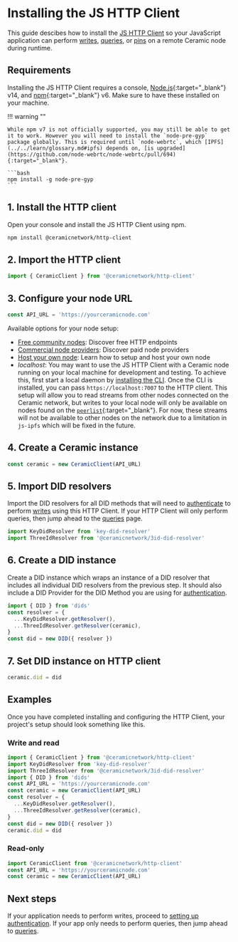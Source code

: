 # Installing the JS HTTP Client

This guide descibes how to install the [JS HTTP Client](./installation.md#js-http-client) so your JavaScript application can perform [writes](./writes.md), [queries](./queries.md), or [pins](./pinning.md) on a remote Ceramic node during runtime.

## **Requirements**

Installing the JS HTTP Client requires a console, [Node.js](https://nodejs.org/en/){:target="\_blank"} v14, and [npm](https://www.npmjs.com/get-npm){:target="\_blank"} v6. Make sure to have these installed on your machine.

!!! warning ""

    While npm v7 is not officially supported, you may still be able to get it to work. However you will need to install the `node-pre-gyp` package globally. This is required until `node-webrtc`, which [IPFS](../../learn/glossary.md#ipfs) depends on, [is upgraded](https://github.com/node-webrtc/node-webrtc/pull/694){:target="_blank"}.

    ```bash
    npm install -g node-pre-gyp
    ```

## **1. Install the HTTP client**

Open your console and install the JS HTTP Client using npm.

```bash
npm install @ceramicnetwork/http-client
```

## **2. Import the HTTP client**

```javascript
import { CeramicClient } from '@ceramicnetwork/http-client'
```

## **3. Configure your node URL**

```javascript
const API_URL = 'https://yourceramicnode.com'
```

Available options for your node setup:

- [Free community nodes](../../run/nodes/community-nodes.md): Discover free HTTP endpoints
- [Commercial node providers](../../run/nodes/node-providers.md): Discover paid node providers
- [Host your own node](../../run/nodes/nodes.md): Learn how to setup and host your own node
- _localhost_: You may want to use the JS HTTP Client with a Ceramic node running on your local machine for development and testing. To achieve this, first start a local daemon by [installing the CLI](../cli/installation.md). Once the CLI is installed, you can pass `https://localhost:7007` to the HTTP client. This setup will allow you to read streams from other nodes connected on the Ceramic network, but writes to your local node will only be available on nodes found on the [`peerlist`](https://github.com/ceramicnetwork/peerlist/blob/main/testnet-clay.json){:target="\_blank"}. For now, these streams will not be available to other nodes on the network due to a limitation in `js-ipfs` which will be fixed in the future.

## **4. Create a Ceramic instance**

```javascript
const ceramic = new CeramicClient(API_URL)
```

## **5. Import DID resolvers**

Import the DID resolvers for all DID methods that will need to [authenticate](./authentication.md) to perform [writes](./writes.md) using this HTTP Client. If your HTTP Client will only perform queries, then jump ahead to the [queries](./queries.md) page.

```javascript
import KeyDidResolver from 'key-did-resolver'
import ThreeIdResolver from '@ceramicnetwork/3id-did-resolver'
```

## **6. Create a DID instance**

Create a DID instance which wraps an instance of a DID resolver that includes all individual DID resolvers from the previous step. It should also include a DID Provider for the DID Method you are using for [authentication](./authentication.md).

```javascript
import { DID } from 'dids'
const resolver = {
  ...KeyDidResolver.getResolver(),
  ...ThreeIdResolver.getResolver(ceramic),
}
const did = new DID({ resolver })
```

## **7. Set DID instance on HTTP client**

```javascript
ceramic.did = did
```

## **Examples**

Once you have completed installing and configuring the HTTP Client, your project's setup should look something like this.

### Write and read

```javascript
import { CeramicClient } from '@ceramicnetwork/http-client'
import KeyDidResolver from 'key-did-resolver'
import ThreeIdResolver from '@ceramicnetwork/3id-did-resolver'
import { DID } from 'dids'
const API_URL = 'https://yourceramicnode.com'
const ceramic = new CeramicClient(API_URL)
const resolver = {
  ...KeyDidResolver.getResolver(),
  ...ThreeIdResolver.getResolver(ceramic),
}
const did = new DID({ resolver })
ceramic.did = did
```

### Read-only

```javascript
import CeramicClient from '@ceramicnetwork/http-client'
const API_URL = 'https://yourceramicnode.com'
const ceramic = new CeramicClient(API_URL)
```

## **Next steps**

If your application needs to perform writes, proceed to [setting up authentication](./authentication.md). If your app only needs to perform queries, then jump ahead to [queries](./queries.md).

